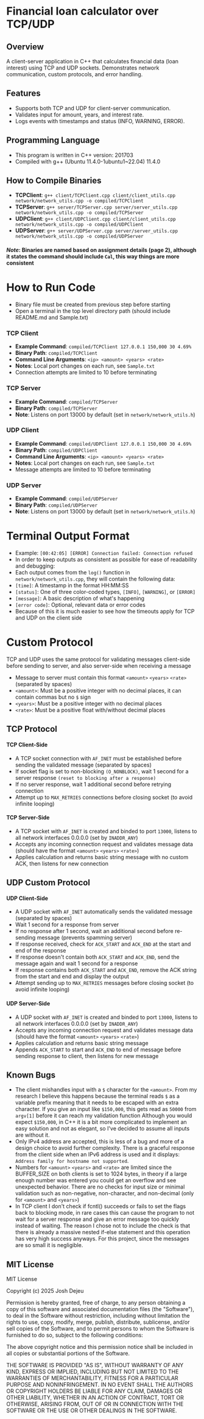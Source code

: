 # Financial loan calculator over TCP/UDP

## Overview
A client-server application in C++ that calculates financial data (loan interest) using TCP and UDP sockets. Demonstrates network communication, custom protocols, and error handling.

## Features
- Supports both TCP and UDP for client-server communication.
- Validates input for amount, years, and interest rate.
- Logs events with timestamps and status (INFO, WARNING, ERROR).

## Programming Language
- This program is written in C++ version: 201703
- Compiled with g++ (Ubuntu 11.4.0-1ubuntu1~22.04) 11.4.0

## How to Compile Binaries
- **TCPClient**: `g++ client/TCPClient.cpp client/client_utils.cpp network/network_utils.cpp -o compiled/TCPClient`
- **TCPServer**: `g++ server/TCPServer.cpp server/server_utils.cpp network/network_utils.cpp -o compiled/TCPServer`
- **UDPClient**: `g++ client/UDPClient.cpp client/client_utils.cpp network/network_utils.cpp -o compiled/UDPClient`
- **UDPServer**: `g++ server/UDPServer.cpp server/server_utils.cpp network/network_utils.cpp -o compiled/UDPServer`
#### *Note*: Binaries are named based on assignment details (page 2), although it states the command should include `Cal`, this way things are more consistent


# How to Run Code
- Binary file must be created from previous step before starting
- Open a terminal in the top level directory path (should include README.md and Sample.txt)

### TCP Client
- **Example Command**: `compiled/TCPClient 127.0.0.1 150,000 30 4.69%`
- **Binary Path**: `compiled/TCPClient`
- **Command Line Arguments**: `<ip> <amount> <years> <rate>`
- **Notes**: Local port changes on each run, see `Sample.txt`
- Connection attempts are limited to 10 before terminating

### TCP Server
- **Example Command**: `compiled/TCPServer`
- **Binary Path**: `compiled/TCPServer`
- **Note**: Listens on port 13000 by default (set in `network/network_utils.h`)

### UDP Client
- **Example Command**: `compiled/UDPClient 127.0.0.1 150,000 30 4.69%`
- **Binary Path**: `compiled/UDPClient`
- **Command Line Arguments**: `<ip> <amount> <years> <rate>`
- **Notes**: Local port changes on each run, see `Sample.txt`
- Message attempts are limited to 10 before terminating

### UDP Server
- **Example Command**: `compiled/UDPServer`
- **Binary Path**: `compiled/UDPServer`
- **Note**: Listens on port 13000 by default (set in `network/network_utils.h`)

# Terminal Output Format
- Example: `[00:42:05] [ERROR] Connection failed: Connection refused`
- In order to keep outputs as consistent as possible for ease of readability and debugging:
- Each output comes from the `log()` function in `network/network_utils.cpp`, they will contain the following data:
- `[time]`: A timestamp in the format HH:MM:SS
- `[status]`: One of three color-coded types, `[INFO]`, `[WARNING]`, or `[ERROR]`
- `[message]`: A basic description of what's happening
- `[error code]`: Optional, relevant data or error codes
- Because of this it is much easier to see how the timeouts apply for TCP and UDP on the client side

# Custom Protocol
TCP and UDP uses the same protocol for validating messages client-side before sending to server, and also server-side when receiving a message 
- Message to server must contain this format `<amount>` `<years>` `<rate>` (separated by spaces)
- `<amount>`: Must be a positive integer with no decimal places, it can contain commas but no `$` sign
- `<years>`: Must be a positive integer with no decimal places
- `<rate>`: Must be a positive float with/without decimal places

## TCP Protocol
#### TCP Client-Side
- A TCP socket connection with `AF_INET` must be established before sending the validated message (separated by spaces)
- If socket flag is set to non-blocking `(O_NONBLOCK)`, wait 1 second for a server response `(reset to blocking after a response)`
- If no server response, wait 1 additional second before retrying connection
- Attempt up to `MAX_RETRIES` connections before closing socket (to avoid infinite looping)

#### TCP Server-Side
- A TCP socket with `AF_INET` is created and binded to port `13000`, listens to all network interfaces 0.0.0.0 (set by `INADDR_ANY`)
- Accepts any incoming connection request and validates message data (should have the format `<amount>` `<years>` `<rate>`)
- Applies calculation and returns basic string message with no custom ACK, then listens for new connection

## UDP Custom Protocol
#### UDP Client-Side
- A UDP socket with `AF_INET` automatically sends the validated message (separated by spaces)
- Wait 1 second for a response from server
- If no response after 1 second, wait an additional second before re-sending message (prevents spamming server)
- If response received, check for `ACK_START` and `ACK_END` at the start and end of the response
- If response doesn't contain both `ACK_START` and `ACK_END`, send the message again and wait 1 second for a response
- If response contains both `ACK_START` and `ACK_END`, remove the ACK string from the start and end and display the output
- Attempt sending up to `MAX_RETRIES` messages before closing socket (to avoid infinite looping)

#### UDP Server-Side 
- A UDP socket with `AF_INET` is created and binded to port `13000`, listens to all network interfaces 0.0.0.0 (set by `INADDR_ANY`)
- Accepts any incoming connection request and validates message data (should have the format `<amount>` `<years>` `<rate>`)
- Applies calculation and returns basic string message
- Appends `ACK_START` to start and `ACK_END` to end of message before sending response to client, then listens for new message

## Known Bugs
- The client mishandles input with a `$` character for the `<amount>`.
From my research I believe this happens because the terminal reads `$` as a variable prefix meaning that it needs to be escaped with an extra character. If you give an input like `$150,000`, this gets read as `50000` from `argv[1]` before it can reach my validation function Although you would expect `$150,000`, in C++ it is a bit more complicated to implement an easy solution and not as elegant, so I've decided to assume all inputs are without it.
- Only IPv4 address are accepted, this is less of a bug and more of a design choice to avoid further complexity. There is a graceful response from the client side when an IPv6 address is used and it displays: `Address family for hostname not supported`.
- Numbers for `<amount>` `<years>` and `<rate>` are limited since the BUFFER_SIZE on both clients is set to 1024 bytes, in theory if a large enough number was entered you could get an overflow and see unexpected behavior. There are no checks for input size or minimal validation such as non-negative, non-character, and non-decimal (only for `<amount>` and `<years>`)
- In TCP client I don't check if fcntl() succeeds or fails to set the flags back to blocking mode, in rare cases this can cause the program to not wait for a server response and give an error message too quickly instead of waiting. The reason I chose not to include the check is that there is already a massive nested if-else statement and this operation has very high success anyways. For this project, since the messages are so small it is negligible. 

## MIT License
MIT License

Copyright (c) 2025 Josh Dejeu

Permission is hereby granted, free of charge, to any person obtaining a copy
of this software and associated documentation files (the "Software"), to deal
in the Software without restriction, including without limitation the rights
to use, copy, modify, merge, publish, distribute, sublicense, and/or sell
copies of the Software, and to permit persons to whom the Software is
furnished to do so, subject to the following conditions:

The above copyright notice and this permission notice shall be included in all
copies or substantial portions of the Software.

THE SOFTWARE IS PROVIDED "AS IS", WITHOUT WARRANTY OF ANY KIND, EXPRESS OR
IMPLIED, INCLUDING BUT NOT LIMITED TO THE WARRANTIES OF MERCHANTABILITY,
FITNESS FOR A PARTICULAR PURPOSE AND NONINFRINGEMENT. IN NO EVENT SHALL THE
AUTHORS OR COPYRIGHT HOLDERS BE LIABLE FOR ANY CLAIM, DAMAGES OR OTHER
LIABILITY, WHETHER IN AN ACTION OF CONTRACT, TORT OR OTHERWISE, ARISING FROM,
OUT OF OR IN CONNECTION WITH THE SOFTWARE OR THE USE OR OTHER DEALINGS IN THE
SOFTWARE.